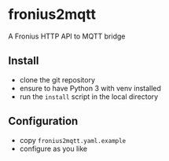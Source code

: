 # fronius2mqtt
A Fronius HTTP API to MQTT bridge

## Install

- clone the git repository
- ensure to have Python 3 with venv installed
- run the ```install``` script in the local directory

## Configuration

- copy ```fronius2mqtt.yaml.example```
- configure as you like
